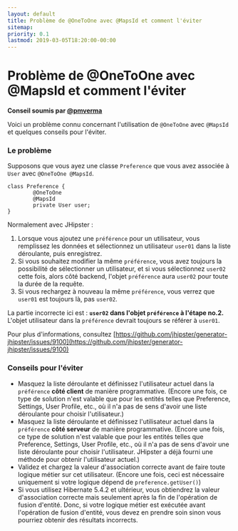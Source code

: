 ```yaml
---
layout: default
title: Problème de @OneToOne avec @MapsId et comment l'éviter
sitemap:
priority: 0.1
lastmod: 2019-03-05T18:20:00-00:00
---
```


# Problème de @OneToOne avec @MapsId et comment l'éviter

__Conseil soumis par [@pmverma](https://github.com/pmverma)__

Voici un problème connu concernant l'utilisation de `@OneToOne` avec `@MapsId` et quelques conseils pour l'éviter.
### Le problème
Supposons que vous ayez une classe `Preference` que vous avez associée à `User` avec `@OneToOne @MapsId`.

```
class Preference {
        @OneToOne
        @MapsId
        private User user;
}
```
Normalement avec JHipster :
1. Lorsque vous ajoutez une `préférence` pour un utilisateur, vous remplissez les données et sélectionnez un utilisateur `user01` dans la liste déroulante, puis enregistrez.
2. Si vous souhaitez modifier la même `préférence`, vous avez toujours la possibilité de sélectionner un utilisateur, et si vous sélectionnez `user02` cette fois, alors côté backend, l'objet `préférence` aura `user02` pour toute la durée de la requête.
3. Si vous rechargez à nouveau la même `préférence`, vous verrez que `user01` est toujours là, pas `user02`.

La partie incorrecte ici est :
 **`user02` dans l'objet `préférence` à l'étape no.2.** L'objet utilisateur dans la `préférence` devrait toujours se référer à `user01`.
 
 Pour plus d'informations, consultez [https://github.com/jhipster/generator-jhipster/issues/9100](https://github.com/jhipster/generator-jhipster/issues/9100)
 
 ### Conseils pour l'éviter
 
 * Masquez la liste déroulante et définissez l'utilisateur actuel dans la `préférence` **côté client** de manière programmative. (Encore une fois, ce type de solution n'est valable que pour les entités telles que Preference, Settings, User Profile, etc., où il n'a pas de sens d'avoir une liste déroulante pour choisir l'utilisateur.)
 * Masquez la liste déroulante et définissez l'utilisateur actuel dans la `préférence` **côté serveur** de manière programmative. (Encore une fois, ce type de solution n'est valable que pour les entités telles que Preference, Settings, User Profile, etc., où il n'a pas de sens d'avoir une liste déroulante pour choisir l'utilisateur. JHipster a déjà fourni une méthode pour obtenir l'utilisateur actuel.)
 * Validez et chargez la valeur d'association correcte avant de faire toute logique métier sur cet utilisateur. (Encore une fois, ceci est nécessaire uniquement si votre logique dépend de `preference.getUser()`)
 * Si vous utilisez Hibernate 5.4.2 et ultérieur, vous obtiendrez la valeur d'association correcte mais seulement après la fin de l'opération de fusion d'entité. Donc, si votre logique métier est exécutée avant l'opération de fusion d'entité, vous devez en prendre soin sinon vous pourriez obtenir des résultats incorrects.